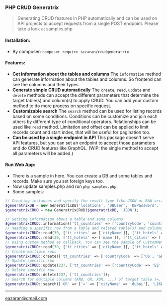 ### PHP CRUD Generatrix

> Generating CRUD features in PHP automatically and can be used on API projects to accept requests from a single POST endpoint. Please take a look at samples.php

#### Installation:
- By composer: `composer require iazaran/crudgeneratrix`

#### Features:
- **Get information about the tables and columns**
The `information` method can generate information about the tables and columns. So frontend can see the columns and their types.
- **Generate simple CRUD automatically**
The `create`, `read`, `update` and `delete` methods can accept the different parameters that determine the target table(s) and column(s) to apply CRUD. You can add your custom method to do more process on specific request.
- **Customizable search**
The `search` method can be used for listing records based on some conditions. Conditions can be customize and join each others by different type of conditional operators. Relationships can be used like `read` method. Limitation and offset can be applied to limit records count and start index, that will be useful for pagination too.
- **Can be used by a single endpoint in API**
This package doesn't serve API features, but you can set an endpoint to accept those parameters and do CRUD features like GraphQL. (WIP: the single method to accept all parameters will be added.)

#### Run Web App:
- There is a sample in here. You can create a DB and some tables and records. Make sure you set foreign keys too.
- Now update samples.php and run `php samples.php`.
- Some samples:
```php
// Creating instances and specify the result type like JSON or RAW array of data
$generatrixDB = new GeneratrixDB('locations', 'DBUser', 'DBPassword', 'localhost');
$generatrixCRUD = new GeneratrixCRUD($generatrixDB, 'JSON');

// Getting information about a table and some columns
$generatrixCRUD::information(['tt_countries' => ['countryCode', 'countryName']]);
// Reading a specific row from a table and related table(s) and columns based on different relationship directions
$generatrixCRUD::read(30, ['tt_cities' => ['cityName']], ['tt_hotels' => ['name']], 'LEFT');
$generatrixCRUD::read(30, ['tt_hotels' => ['name']], ['tt_cities' => ['cityName']], 'RIGHT');
// Using custom method as callback. You can see the sample of CustomMethods class in samples.php
$generatrixCRUD::read(30, ['tt_cities' => ['cityName']], ['tt_hotels' => ['name']], 'LEFT', ['CustomMethods', 'groupByFirstColumn']);
// Create multiple rows
$generatrixCRUD::create(['tt_countries' => ['countryCode' => ['US', 'GB'], 'countryName' => ['United State', 'Great Britain']]]);
// Update specific row
$generatrixCRUD::update(237, ['tt_countries' => ['countryCode' => 'ES', 'countryName' => 'Spain']]);
// Delete specific row
$generatrixCRUD::delete(237, ['tt_countries']);
// Search for multiple columns (AND, OR, XOR, ...) of target table (=, LIKE, NOT, ...) and list them ('AND' will be considered for joining conditions of conditions) You can add relationships like read method
$generatrixCRUD::search(['OR' => ['=' => ['cityName' => 'dubai'], 'LIKE' => ['cityName' => 'old']]], ['tt_cities' => ['cityName']], [], '', 10, 5);
```

------------
[eazaran@gmail.com](mailto:eazaran@gmail.com "eazaran@gmail.com")
